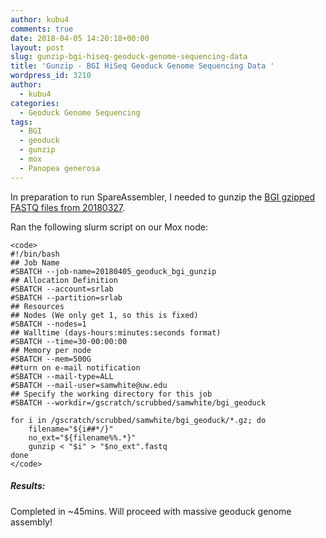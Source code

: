 ```yaml
---
author: kubu4
comments: true
date: 2018-04-05 14:20:18+00:00
layout: post
slug: gunzip-bgi-hiseq-geoduck-genome-sequencing-data
title: 'Gunzip - BGI HiSeq Geoduck Genome Sequencing Data '
wordpress_id: 3210
author:
  - kubu4
categories:
  - Geoduck Genome Sequencing
tags:
  - BGI
  - geoduck
  - gunzip
  - mox
  - Panopea generosa
---
```


In preparation to run SpareAssembler, I needed to gunzip the [BGI gzipped FASTQ files from 20180327](2018/03/27/fastqcmultiqc-bgi-geoduck-genome-sequencing-data.html).

Ran the following slurm script on our Mox node:


    
    <code>
    #!/bin/bash
    ## Job Name
    #SBATCH --job-name=20180405_geoduck_bgi_gunzip
    ## Allocation Definition
    #SBATCH --account=srlab
    #SBATCH --partition=srlab
    ## Resources
    ## Nodes (We only get 1, so this is fixed)
    #SBATCH --nodes=1
    ## Walltime (days-hours:minutes:seconds format)
    #SBATCH --time=30-00:00:00
    ## Memory per node
    #SBATCH --mem=500G
    ##turn on e-mail notification
    #SBATCH --mail-type=ALL
    #SBATCH --mail-user=samwhite@uw.edu
    ## Specify the working directory for this job
    #SBATCH --workdir=/gscratch/scrubbed/samwhite/bgi_geoduck
    
    for i in /gscratch/scrubbed/samwhite/bgi_geoduck/*.gz; do
        filename="${i##*/}"
        no_ext="${filename%%.*}"
        gunzip < "$i" > "$no_ext".fastq
    done
    </code>





##### Results:



Completed in ~45mins. Will proceed with massive geoduck genome assembly!
